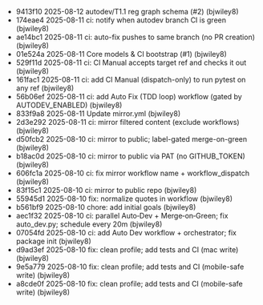- 9413f10 2025-08-12 autodev/T1.1 reg graph schema (#2) (bjwiley8)
- 174eae4 2025-08-11 ci: notify when autodev branch CI is green (bjwiley8)
- ae14bc1 2025-08-11 ci: auto-fix pushes to same branch (no PR creation) (bjwiley8)
- 01e524a 2025-08-11 Core models & CI bootstrap (#1) (bjwiley8)
- 529f11d 2025-08-11 ci: CI Manual accepts target ref and checks it out (bjwiley8)
- 161fac1 2025-08-11 ci: add CI Manual (dispatch-only) to run pytest on any ref (bjwiley8)
- 56b06ef 2025-08-11 ci: add Auto Fix (TDD loop) workflow (gated by AUTODEV_ENABLED) (bjwiley8)
- 833f9a8 2025-08-11 Update mirror.yml (bjwiley8)
- 2d3e292 2025-08-11 ci: mirror filtered content (exclude workflows) (bjwiley8)
- d50fcb2 2025-08-10 ci: mirror to public; label-gated merge-on-green (bjwiley8)
- b18ac0d 2025-08-10 ci: mirror to public via PAT (no GITHUB_TOKEN) (bjwiley8)
- 606fc1a 2025-08-10 ci: fix mirror workflow name + workflow_dispatch (bjwiley8)
- 83f15c1 2025-08-10 ci: mirror to public repo (bjwiley8)
- 55945d1 2025-08-10 fix: normalize quotes in workflow (bjwiley8)
- b561bf9 2025-08-10 chore: add initial goals (bjwiley8)
- aec1f32 2025-08-10 ci: parallel Auto‑Dev + Merge‑on‑Green; fix auto_dev.py; schedule every 20m (bjwiley8)
- 07054fd 2025-08-10 ci: add Auto Dev workflow + orchestrator; fix package init (bjwiley8)
- d9ad3ef 2025-08-10 fix: clean profile; add tests and CI (mac write) (bjwiley8)
- 9e5a779 2025-08-10 fix: clean profile; add tests and CI (mobile-safe write) (bjwiley8)
- a8cde0f 2025-08-10 fix: clean profile; add tests and CI (mobile-safe write) (bjwiley8)
